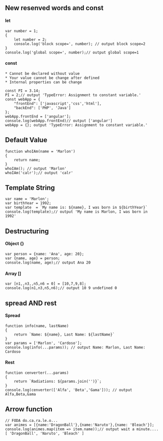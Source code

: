 ## New resenved words  and const
#### let
```
var number = 1;
{
    let number = 2;
    console.log('block scope=', number); // output block scope=2
}
console.log('global scope=', number);// output global scope=1
```

#### const
    * Cannot be declared without value
    * Your value cannot be change after defined
    * Internal properties can be change
```
const PI = 3.14;
PI = 2;// output 'TypeError: Assignment to constant variable.'
const webApp = {
    "frontEnd": ['javascript','css','html'],
    "backEnd": ['PHP', 'Java']
};
webApp.frontEnd = ['angular'];
console.log(webApp.frontEnd)// output ['angular']
webApp = {}; output 'TypeError: Assignment to constant variable.'
```

## Default Value
```
function whoIAm(name = 'Marlon')
{
    return name;
}
whoIAm(); // output 'Marlon'
whoIAm('calr');// output 'calr'
```

## Template String
```
var name = 'Marlon';
var birthYear = 1992;
var template  = `My name is: ${name}, I was born in ${birthYear}`
console.log(template);// output 'My name is Marlon, I was born in 1992'
```

## Destructuring
#### Object {}
```
var person = {name: 'Ana', age: 20};
var {name, age} = person;
console.log(name, age);// output Ana 20
```
#### Array []
```
var [n1,,n3,,n5,n6 = 0] = [10,7,9,8];
console.log(n1,n3,n5,n6);// output 10 9 undefined 0
```

## spread AND rest
#### Spread
```
function info(name, lastName)
{
    return `Name: ${name}, Last Name: ${lastName}`
}
var params = ['Marlon', 'Cardoso'];
console.log(info(...params)); // output Name: Marlon, Last Name: Cardoso
```
#### Rest
```
function cenverter(...params)
{
    return `Radiations: ${params.join('')}`;
}
console.log(cenverter(['Alfa', 'Beta','Gama'])); // output Alfa,Beta,Gama
```

## Arrow function
```
// FODA do.ca.ra.le.o...
var animes = [{name:'DragonBall'},{name:'Naruto'},{name: 'Bleach'}];
console.log(animes.map(item => item.name));// output wait a minute....[ 'DragonBall', 'Naruto', 'Bleach' ]
```